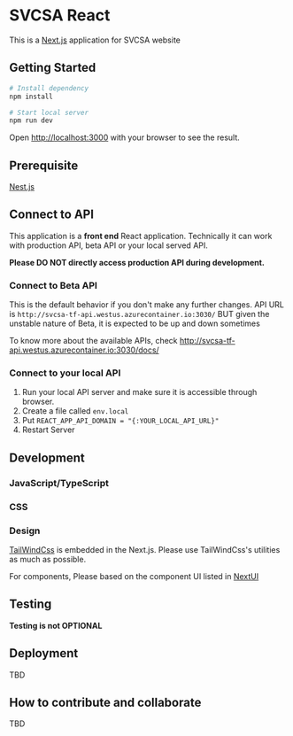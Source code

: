 # SVCSA React

This is a [Next.js](https://nextjs.org/) application for SVCSA website

## Getting Started

```bash
# Install dependency
npm install

# Start local server
npm run dev
```

Open [http://localhost:3000](http://localhost:3000) with your browser to see the result.

## Prerequisite

[Nest.js](https://nextjs.org/docs)

## Connect to API

This application is a **front end** React application. Technically it can work with production API, beta API or your local served API.

**Please DO NOT directly access production API during development.**

### Connect to Beta API

This is the default behavior if you don't make any further changes.
API URL is `http://svcsa-tf-api.westus.azurecontainer.io:3030/`
BUT given the unstable nature of Beta, it is expected to be up and down sometimes

To know more about the available APIs, check <http://svcsa-tf-api.westus.azurecontainer.io:3030/docs/>

### Connect to your local API

1. Run your local API server and make sure it is accessible through browser.
2. Create a file called `env.local`
3. Put `REACT_APP_API_DOMAIN = "{:YOUR_LOCAL_API_URL}"`
4. Restart Server

## Development

### JavaScript/TypeScript

### CSS

### Design

[TailWindCss](https://tailwindcss.com/docs/utility-first) is embedded in the Next.js.
Please use TailWindCss's utilities as much as possible.

For components, Please based on the component UI listed in [NextUI](https://nextui.org/docs/components/button)

## Testing

**Testing is not OPTIONAL**

## Deployment

TBD

## How to contribute and collaborate

TBD
